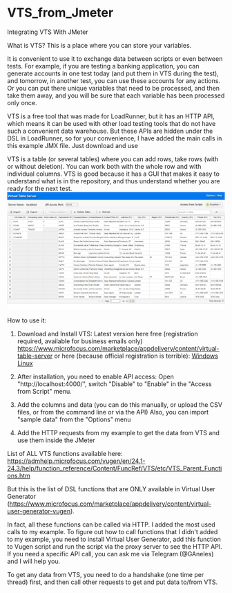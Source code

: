 # VTS_from_Jmeter
Integrating VTS With JMeter

What is VTS?
This is a place where you can store your variables.

It is convenient to use it to exchange data between scripts or even between tests. For example, if you are testing a banking application, you can generate accounts in one test today (and put them in VTS during the test), and tomorrow, in another test, you can use these accounts for any actions.
Or you can put there unique variables that need to be processed, and then take them away, and you will be sure that each variable has been processed only once.

VTS is a free tool that was made for LoadRunner, but it has an HTTP API, which means it can be used with other load testing tools that do not have such a convenient data warehouse.
But these APIs are hidden under the DSL in LoadRunner, so for your convenience, I have added the main calls in this example JMX file. Just download and use

VTS is a table (or several tables) where you can add rows, take rows (with or without deletion). You can work both with the whole row and with individual columns.
VTS is good because it has a GUI that makes it easy to understand what is in the repository, and thus understand whether you are ready for the next test.
![VTS](./screenshot.png "VTS")


How to use it:
1) Download and Install VTS:
Latest version here free (registration required, available for business emails only)
https://www.microfocus.com/marketplace/appdelivery/content/virtual-table-server
or here (because official registration is terrible):
[Windows](https://disk.yandex.ru/d/7NPAbQv1226sSA)
[Linux](https://disk.yandex.ru/d/c8YJTcNYtgi68g)

3) After installation, you need to enable API access:
Open "http://localhost:4000/", switch "Disable" to "Enable" in the "Access from Script" menu.

4) Add the columns and data (you can do this manually, or upload the CSV files, or from the command line or via the API)
Also, you can import "sample data" from the "Options" menu

5) Add the HTTP requests from my example to get the data from VTS and use them inside the JMeter

List of ALL VTS functions available here:
https://admhelp.microfocus.com/vugen/en/24.1-24.3/help/function_reference/Content/FuncRef/VTS/etc/VTS_Parent_Functions.htm

But this is the list of DSL functions that are ONLY available in Virtual User Generator 
(https://www.microfocus.com/marketplace/appdelivery/content/virtual-user-generator-vugen).

In fact, all these functions can be called via HTTP. I added the most used calls to my example.
To figure out how to call functions that I didn't added to my example, you need to install Virtual User Generator, add this function to Vugen script and run the script via the proxy server to see the HTTP API.
If you need a specific API call, you can ask me via Telegram (@GAneles) and I will help you.

To get any data from VTS, you need to do a handshake (one time per thread) first, and then call other requests to get and put data to/from VTS. 
